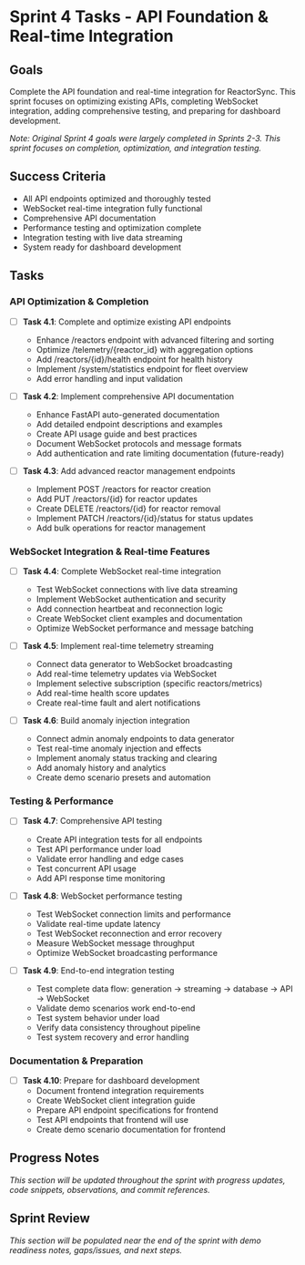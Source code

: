 # Sprint 4 Tasks - API Foundation & Real-time Integration

## Goals
Complete the API foundation and real-time integration for ReactorSync. This sprint focuses on optimizing existing APIs, completing WebSocket integration, adding comprehensive testing, and preparing for dashboard development.

*Note: Original Sprint 4 goals were largely completed in Sprints 2-3. This sprint focuses on completion, optimization, and integration testing.*

## Success Criteria
- All API endpoints optimized and thoroughly tested
- WebSocket real-time integration fully functional
- Comprehensive API documentation
- Performance testing and optimization complete
- Integration testing with live data streaming
- System ready for dashboard development

## Tasks

### API Optimization & Completion
- [ ] **Task 4.1**: Complete and optimize existing API endpoints
  - Enhance /reactors endpoint with advanced filtering and sorting
  - Optimize /telemetry/{reactor_id} with aggregation options
  - Add /reactors/{id}/health endpoint for health history
  - Implement /system/statistics endpoint for fleet overview
  - Add error handling and input validation

- [ ] **Task 4.2**: Implement comprehensive API documentation
  - Enhance FastAPI auto-generated documentation
  - Add detailed endpoint descriptions and examples
  - Create API usage guide and best practices
  - Document WebSocket protocols and message formats
  - Add authentication and rate limiting documentation (future-ready)

- [ ] **Task 4.3**: Add advanced reactor management endpoints
  - Implement POST /reactors for reactor creation
  - Add PUT /reactors/{id} for reactor updates
  - Create DELETE /reactors/{id} for reactor removal
  - Implement PATCH /reactors/{id}/status for status updates
  - Add bulk operations for reactor management

### WebSocket Integration & Real-time Features
- [ ] **Task 4.4**: Complete WebSocket real-time integration
  - Test WebSocket connections with live data streaming
  - Implement WebSocket authentication and security
  - Add connection heartbeat and reconnection logic
  - Create WebSocket client examples and documentation
  - Optimize WebSocket performance and message batching

- [ ] **Task 4.5**: Implement real-time telemetry streaming
  - Connect data generator to WebSocket broadcasting
  - Add real-time telemetry updates via WebSocket
  - Implement selective subscription (specific reactors/metrics)
  - Add real-time health score updates
  - Create real-time fault and alert notifications

- [ ] **Task 4.6**: Build anomaly injection integration
  - Connect admin anomaly endpoints to data generator
  - Test real-time anomaly injection and effects
  - Implement anomaly status tracking and clearing
  - Add anomaly history and analytics
  - Create demo scenario presets and automation

### Testing & Performance
- [ ] **Task 4.7**: Comprehensive API testing
  - Create API integration tests for all endpoints
  - Test API performance under load
  - Validate error handling and edge cases
  - Test concurrent API usage
  - Add API response time monitoring

- [ ] **Task 4.8**: WebSocket performance testing
  - Test WebSocket connection limits and performance
  - Validate real-time update latency
  - Test WebSocket reconnection and error recovery
  - Measure WebSocket message throughput
  - Optimize WebSocket broadcasting performance

- [ ] **Task 4.9**: End-to-end integration testing
  - Test complete data flow: generation → streaming → database → API → WebSocket
  - Validate demo scenarios work end-to-end
  - Test system behavior under load
  - Verify data consistency throughout pipeline
  - Test system recovery and error handling

### Documentation & Preparation
- [ ] **Task 4.10**: Prepare for dashboard development
  - Document frontend integration requirements
  - Create WebSocket client integration guide
  - Prepare API endpoint specifications for frontend
  - Test API endpoints that frontend will use
  - Create demo scenario documentation for frontend

## Progress Notes
*This section will be updated throughout the sprint with progress updates, code snippets, observations, and commit references.*

## Sprint Review
*This section will be populated near the end of the sprint with demo readiness notes, gaps/issues, and next steps.*
